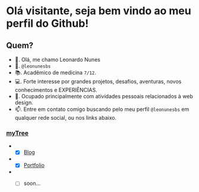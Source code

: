 # Olá visitante, seja bem vindo ao meu perfil do Github!

## Quem?
- 👋. Olá, me chamo Leonardo Nunes
- 👤. ```@leonunesbs```
- 📚. Acadêmico de medicina ```7/12```.
- 💻. Forte interesse por grandes projetos, desafios, aventuras, novos conhecimentos e EXPERIÊNCIAS.
- 💼. Ocupado principalmente com atividades pessoais relacionados à web design.
- 📫. Entre em contato comigo buscando pelo meu perfil ```@leonunesbs``` em qualquer rede social, ou nos links abaixo.

### [myTree](https://lnbs.com.br)
- - [x] [Blog](https://blog.leonunesbs.com.br)
- - [x] [Portfolio](https://portfolio.leonunesbs.com.br)
- - [ ] soon...


<!---
Meu Github
--->

